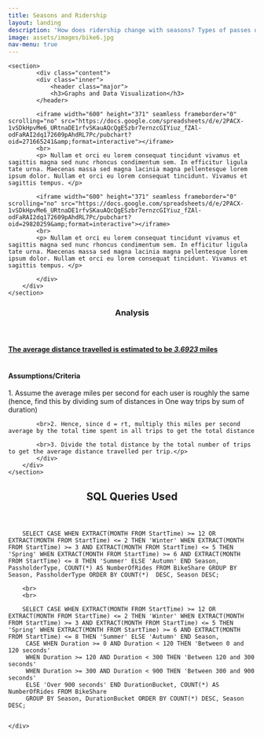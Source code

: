 ```yaml
---
title: Seasons and Ridership
layout: landing
description: 'How does ridership change with seasons? Types of passes used, trip duration, etc'
image: assets/images/bike6.jpg
nav-menu: true
---
```




<!-- Main -->
<div id="main">

<!-- One -->
<section id="two" class="spotlights">

	<section>
			<div class="content">
			<div class="inner">
				<header class="major">
				<h3>Graphs and Data Visualization</h3>
			</header>

			<iframe width="600" height="371" seamless frameborder="0" scrolling="no" src="https://docs.google.com/spreadsheets/d/e/2PACX-1vSDkHpvMe6_URtnaDE1rfvSKauAQcQgESzbr7ernzcGIYiuz_fZAl-odFaRAI2dq172609pAhdRL7Pc/pubchart?oid=271665241&amp;format=interactive"></iframe>				
			<br>
			<p> Nullam et orci eu lorem consequat tincidunt vivamus et sagittis magna sed nunc rhoncus condimentum sem. In efficitur ligula tate urna. Maecenas massa sed magna lacinia magna pellentesque lorem ipsum dolor. Nullam et orci eu lorem consequat tincidunt. Vivamus et sagittis tempus. </p>

			<iframe width="600" height="371" seamless frameborder="0" scrolling="no" src="https://docs.google.com/spreadsheets/d/e/2PACX-1vSDkHpvMe6_URtnaDE1rfvSKauAQcQgESzbr7ernzcGIYiuz_fZAl-odFaRAI2dq172609pAhdRL7Pc/pubchart?oid=29820259&amp;format=interactive"></iframe>
			<br>
			<p> Nullam et orci eu lorem consequat tincidunt vivamus et sagittis magna sed nunc rhoncus condimentum sem. In efficitur ligula tate urna. Maecenas massa sed magna lacinia magna pellentesque lorem ipsum dolor. Nullam et orci eu lorem consequat tincidunt. Vivamus et sagittis tempus. </p>

			</div>
		</div>
	</section>
</section>


<!-- One -->
<section id="two" class="spotlights">
	<section>
			<div class="content">
			<div class="inner">
				<header class="major">
				<h3>Analysis</h3>
			</header>
			<b><u>The average distance travelled is estimated to be <i>3.6923</i> miles</u></b>
			<br><br>
			<h4> Assumptions/Criteria </h4>
			<p> 1. Assume the average miles per second for each user is roughly the same (hence, find this by dividing sum of distances in One way trips by sum of duration)

			<br>2. Hence, since d = rt, multiply this miles per second average by the total time spent in all trips to get the total distance

			<br>3. Divide the total distance by the total number of trips to get the average distance travelled per trip.</p>
			</div>
		</div>
	</section>
</section>

<!-- Two -->
<section id="three">
	<div class="inner">
		<header class="major">
			<h2>SQL Queries Used</h2>
		</header>

		SELECT CASE WHEN EXTRACT(MONTH FROM StartTime) >= 12 OR EXTRACT(MONTH FROM StartTime) <= 2 THEN 'Winter' WHEN EXTRACT(MONTH FROM StartTime) >= 3 AND EXTRACT(MONTH FROM StartTime) <= 5 THEN 'Spring' WHEN EXTRACT(MONTH FROM StartTime) >= 6 AND EXTRACT(MONTH FROM StartTime) <= 8 THEN 'Summer' ELSE 'Autumn' END Season, PassholderType, COUNT(*) AS NumberOfRides FROM BikeShare GROUP BY Season, PassholderType ORDER BY COUNT(*)  DESC, Season DESC;

		<br>
		<br>

		SELECT CASE WHEN EXTRACT(MONTH FROM StartTime) >= 12 OR EXTRACT(MONTH FROM StartTime) <= 2 THEN 'Winter' WHEN EXTRACT(MONTH FROM StartTime) >= 3 AND EXTRACT(MONTH FROM StartTime) <= 5 THEN 'Spring' WHEN EXTRACT(MONTH FROM StartTime) >= 6 AND EXTRACT(MONTH FROM StartTime) <= 8 THEN 'Summer' ELSE 'Autumn' END Season,
		 CASE WHEN Duration >= 0 AND Duration < 120 THEN 'Between 0 and 120 seconds'
		 WHEN Duration >= 120 AND Duration < 300 THEN 'Between 120 and 300 seconds'
		 WHEN Duration >= 300 AND Duration < 900 THEN 'Between 300 and 900 seconds'
		 ELSE 'Over 900 seconds' END DurationBucket, COUNT(*) AS NumberOfRides FROM BikeShare
		 GROUP BY Season, DurationBucket ORDER BY COUNT(*) DESC, Season DESC;


	</div>
</section>

</div>
